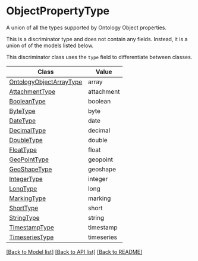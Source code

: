 # ObjectPropertyType

A union of all the types supported by Ontology Object properties.


This is a discriminator type and does not contain any fields. Instead, it is a union
of of the models listed below.

This discriminator class uses the `type` field to differentiate between classes.

| Class | Value
| ------------ | -------------
[OntologyObjectArrayType](OntologyObjectArrayType.md) | array
[AttachmentType](AttachmentType.md) | attachment
[BooleanType](BooleanType.md) | boolean
[ByteType](ByteType.md) | byte
[DateType](DateType.md) | date
[DecimalType](DecimalType.md) | decimal
[DoubleType](DoubleType.md) | double
[FloatType](FloatType.md) | float
[GeoPointType](GeoPointType.md) | geopoint
[GeoShapeType](GeoShapeType.md) | geoshape
[IntegerType](IntegerType.md) | integer
[LongType](LongType.md) | long
[MarkingType](MarkingType.md) | marking
[ShortType](ShortType.md) | short
[StringType](StringType.md) | string
[TimestampType](TimestampType.md) | timestamp
[TimeseriesType](TimeseriesType.md) | timeseries


[[Back to Model list]](../../../README.md#models-v1-link) [[Back to API list]](../../README.md#documentation-for-api-endpoints) [[Back to README]](../../README.md)
